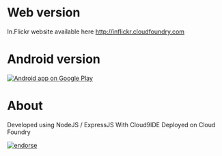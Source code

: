 # Web version

In.Flickr website available here http://inflickr.cloudfoundry.com

# Android version

<a href="https://play.google.com/store/apps/details?id=kr.infli">
  <img alt="Android app on Google Play"
       src="https://developer.android.com/images/brand/en_app_rgb_wo_60.png" />
</a>

# About

Developed using NodeJS / ExpressJS
With Cloud9IDE
Deployed on Cloud Foundry

[![endorse](http://api.coderwall.com/ebtokyo/endorsecount.png)](http://coderwall.com/ebtokyo)

